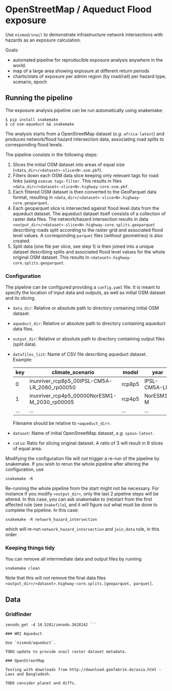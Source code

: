 # OpenStreetMap / Aqueduct Flood exposure

Use `nismod/snail` to demonstrate infrastructure network intersections with hazards as an
exposure calculation.

Goals: 
- automated pipeline for reproducible exposure analysis anywhere in the world.
- map of a large area showing exposure at different return periods
- charts/stats of exposure per admin region (by road/rail) per hazard type, scenario, epoch

## Running the pipeline

The exposure analysis pipeline can be run automatically using snakemake:

```
$ pip install snakemake
$ cd osm-aqueduct && snakemake
```

The analysis starts from a OpenStreetMap dataset (_e.g._ `africa-latest`) and produces network/flood hazard intersection data, associating road  splits to corresponding flood levels. 

The pipeline consists in the following steps:

1. Slices the initial OSM dataset into areas of equal size (`<data_dir>/<dataset>-slice<N>.osm.pbf`).
2. Filters down each OSM data slice keeping only relevant tags for road links (using `osmium tags-filter`. This results in files `<data_dir>/<dataset>-slice<N>.highway-core.osm.pbf`.
3. Each filtered OSM dataset is then converted to the GeoParquet data format, resulting in `<data_dir>/<dataset>-slice<N>.highway-core.geoparquet`.
4. Each geoparquet slice is intersected against flood level data from the aqueduct dataset. The aqueduct dataset itself consists of a collection of raster data files.
The network/hazard intersection results in data `<output_dir>/<dataset>-slice<N>.highway-core.splits.geoparquet` describing roads split according to the raster grid and associated flood level values. A corresponding `parquet` files (without geometries) is also created.
5. Split data (one file per slice, see step 1) is then joined into a unique dataset describing splits and associated flood level values for the whole original OSM dataset. This results in `<dataset>.highway-core.splits.geoparquet`.

### Configuration

The pipeline can be configured providing a `config.yaml` file. It is meant to specify the location of input data and outputs, as well as initial OSM dataset and its slicing.

- `data_dir`: Relative or absolute path to directory containing initial OSM dataset.
- `aqueduct_dir`: Relative or absolute path to directory containing aqueduct data files.
- `output_dir`: Relative or absolute path to directory containing output files (split data).
- `datafiles_list`: Name of CSV file describing aqueduct dataset. Example:

  |key|climate_scenario|model|year|return_period|filename|
  |---|----------------|-----|----|-------------|--------|
  |0|inunriver_rcp8p5_00IPSL-CM5A-LR_2080_rp00050|rcp8p5|IPSL-CM5A-LR|2080|50|inunriver_rcp8p5_00IPSL-CM5A-LR_2080_rp00050.tif|
  |1|inunriver_rcp4p5_00000NorESM1-M_2030_rp00005|rcp4p5|NorESM1-M|2030|5|inunriver_rcp4p5_00000NorESM1-M_2030_rp00005.tif|
  |...|...|...|...|...|...|

  Filename should be relative to `<aqueduct_dir>`.
- `dataset`: Name of initial OpenStreetMap dataset, _e.g._ `spain-latest`.
- `ratio`: Ratio for slicing original dataset. A ratio of 3 will
  result in 9 slices of equal area.

Modifying the configuration file will *not* trigger a re-run of the pipeline by snakemake. If you wish to rerun the whole pipeline after altering the configuration, use 

```
snakemake -R
```

Re-running the whole pipeline from the start might not be necessary. For instance if you modify `<output_dir>`, only the last 2 pipeline steps will be altered. In this case, you can ask snakemake to (re)start from the first affected rule (see `Snakefile`), and it will figure out what must be done to complete the pipeline. In this case:
```
snakemake -R network_hazard_intersection
```

which will re-run `network_hazard_intersection` and `join_data` rule,
in this order.

### Keeping things tidy

You can remove all intermediate data and output files by running

```
snakemake clean
```

Note that this will *not* remove the final data files `<output_dir>/<dataset>.highway-core.splits.[geoparquet, parquet]`.

## Data

### Gridfinder

``` pip install zenodo_get mkdir -p data/gridfinder cd data/gridfinder
zenodo_get -d 10.5281/zenodo.3628142 ```

### WRI Aqueduct

Use `nismod/aqueduct`.

TODO update to provide snail raster dataset metadata.

### OpenStreetMap

Testing with downloads from http://download.geofabrik.de/asia.html - Laos and Bangladesh.

TODO consider planet and diffs.

